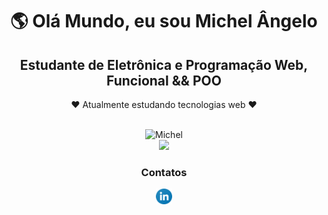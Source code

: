 <link rel="stylesheet" href="style.css" />

<div align="center">
<div type="apresentacao">
    <h1>&#x1F30E Olá Mundo, eu sou Michel Ângelo</h1>
    <h2>Estudante de Eletrônica e Programação Web, Funcional && POO</h2>
    </div>
<p>&#x2764 Atualmente estudando tecnologias web &#x2764</p>

<br>
<div>
    <img
        src="https://github-readme-stats.vercel.app/api?username=0-Michel-Angelo-1&show_icons=true&include_all_commits=true&theme=chartreuse-dark"
        alt="Michel"
    />
    <br />
    <img
        src="https://github-readme-stats.vercel.app/api/top-langs/?username=0-Michel-Angelo-1&hide=python&langs_count=9&layout=compact&show_icons=true&theme=chartreuse-dark"
    />
</div>
	<h3>Contatos</h3>
	<a href="https://www.linkedin.com/in/michel-angelo-3b8b481b3/" target="_blank" rel="external">
		<img src="src/linkedin_logo.png" alt="linkedin logo" width="5%">
	</a>

</div>
